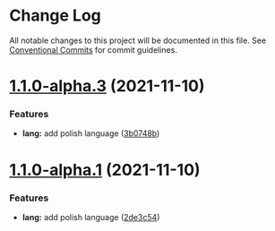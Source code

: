 # Change Log

All notable changes to this project will be documented in this file.
See [Conventional Commits](https://conventionalcommits.org) for commit guidelines.

# [1.1.0-alpha.3](https://github.com/vikashyap/mono-monager/compare/v1.1.0-alpha.2...v1.1.0-alpha.3) (2021-11-10)


### Features

* **lang:** add polish language ([3b0748b](https://github.com/vikashyap/mono-monager/commit/3b0748b1f67ab849d4f64b58e024e48989f7c14a))





# [1.1.0-alpha.1](https://github.com/vikashyap/mono-monager/compare/v1.0.1...v1.1.0-alpha.1) (2021-11-10)


### Features

* **lang:** add polish language ([2de3c54](https://github.com/vikashyap/mono-monager/commit/2de3c54277fe879ccdba5b81527a9bcf5930e0db))
